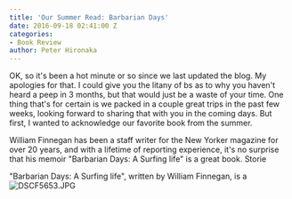 ```yaml
---
title: 'Our Summer Read: Barbarian Days'
date: 2016-09-18 02:41:00 Z
categories:
- Book Review
author: Peter Hironaka
---
```


OK, so it's been a hot minute or so since we last updated the blog. My apologies for that. I could give you the litany of bs as to why you haven't heard a peep in 3 months, but that would just be a waste of your time. One thing that's for certain is we packed in a couple great trips in the past few weeks, looking forward to sharing that with you in the coming days. But first, I wanted to acknowledge our favorite book from the summer. 

William Finnegan has been a staff writer for the New Yorker magazine for over 20 years, and with a lifetime of reporting experience, it's no surprise that his memoir "Barbarian Days: A Surfing life" is a great book. Storie

"Barbarian Days: A Surfing life", written by William Finnegan, is a  
![DSCF5653.JPG](/uploads/DSCF5653.JPG)